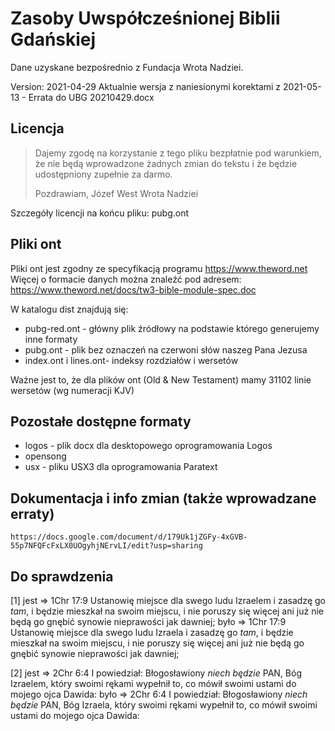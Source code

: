 # Zasoby Uwspółcześnionej Biblii Gdańskiej
Dane uzyskane bezpośrednio z Fundacja Wrota Nadziei.

Version: 2021-04-29
Aktualnie wersja z naniesionymi korektami z 2021-05-13 - Errata do UBG 20210429.docx

## Licencja
> Dajemy zgodę na korzystanie z tego pliku bezpłatnie pod warunkiem, że nie będą
> wprowadzone żadnych zmian do tekstu i że będzie udostępniony zupełnie za darmo.
> 
> Pozdrawiam,
> Józef West
> Wrota Nadziei

Szczegóły licencji na końcu pliku: pubg.ont

## Pliki ont
Pliki ont jest zgodny ze specyfikacją programu https://www.theword.net
Więcej o formacie danych można znaleźć pod adresem: https://www.theword.net/docs/tw3-bible-module-spec.doc

W katalogu dist znajdują się:
 * pubg-red.ont - główny plik źródłowy na podstawie którego generujemy inne formaty
 * pubg.ont - plik bez oznaczeń na czerwoni słów naszeg Pana Jezusa 
 * index.ont i lines.ont- indeksy rozdziałów i wersetów

Ważne jest to, że dla plików ont (Old & New Testament) mamy 31102 linie wersetów (wg numeracji KJV)

## Pozostałe dostępne formaty
 * logos - plik docx dla desktopowego oprogramowania Logos
 * opensong 
 * usx - pliku USX3 dla oprogramowania Paratext

## Dokumentacja i info zmian (także wprowadzane erraty)

    https://docs.google.com/document/d/179Uk1jZGFy-4xGVB-55p7NFQFcFxLX0UOgyhjNErvLI/edit?usp=sharing

## Do sprawdzenia

[1]
jest => 1Chr 17:9 Ustanowię miejsce dla swego ludu Izraelem i zasadzę go <i>tam</i>, i będzie mieszkał na swoim miejscu, i nie poruszy się więcej ani już nie będą go gnębić synowie nieprawości jak dawniej;
było => 1Chr 17:9 Ustanowię miejsce dla swego ludu Izraela i zasadzę go <i>tam</i>, i będzie mieszkał na swoim miejscu, i nie poruszy się więcej ani już nie będą go gnębić synowie nieprawości jak dawniej;

[2]
jest => 2Chr 6:4 I powiedział: Błogosławiony <i>niech będzie</i> PAN, Bóg Izraelem, który swoimi rękami wypełnił to, co mówił swoimi ustami do mojego ojca Dawida:
było => 2Chr 6:4 I powiedział: Błogosławiony <i>niech będzie</i> PAN, Bóg Izraela, który swoimi rękami wypełnił to, co mówił swoimi ustami do mojego ojca Dawida:
